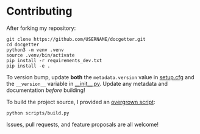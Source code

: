 # Contributing

After forking my repository:

```shell
git clone https://github.com/USERNAME/docgetter.git
cd docgetter
python3 -m venv .venv
source .venv/bin/activate
pip install -r requirements_dev.txt
pip install -e .
```

To version bump, update **both** the `metadata.version` value in [setup.cfg](setup.cfg#L3) and the `__version__` variable in [\_\_init\_\_.py](src/docgetter/__init__.py). Update any metadata and documentation *before* building!

To build the project source, I provided an [overgrown script](scripts/build.py):

```shell
python scripts/build.py
```

Issues, pull requests, and feature proposals are all welcome!
